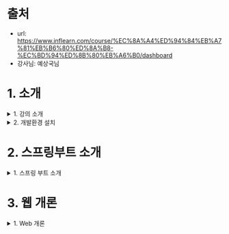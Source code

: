 # 출처
- url: https://www.inflearn.com/course/%EC%8A%A4%ED%94%84%EB%A7%81%EB%B6%80%ED%8A%B8-%EC%BD%94%ED%8B%80%EB%A6%B0/dashboard
- 강사님: 예상국님

# 1. 소개

<details><summary> 1. 강의 소개 </summary>

## 1. 강의 소개

### Why Kotlin?
- JVM 언어/ Java와 100% 호환
- 현대 언어 지향
- 안정적인 null point 대응
- Java에 비해서 간결한 코드, Kotlin만의 표준함수 지원
- (지금은 Java10 이상 지원) 타입추론의 편리함 

</details>

<details><summary> 2. 개발환경 설치 </summary>

## 2. 개발환경 설치

- java8
- intellij

</details>

# 2. 스프링부트 소개 

<details><summary> 1. 스프링 부트 소개 </summary>

## 1. 스프링 부트 소개
- Spring Boot는 단순히 실행되며, 프러덕션 제품 수준의 스프링 기반 어플리케이션을 쉽게 만들 수 있다
- Spring Boot 어플리케이션에는 Spring 구성이 거의 필요 없다
- Spring Boot java -jar로 실행하는 Java 어플리케이션을 만들 수 있다

### 주요 목표
- Spring 개발에 대해 빠르고, 광범위하게 적용할 수 있는 환경
- 기본값 설정이 있지만 설정을 바꿀 수 있다
- 대규모 프로젝트에 공통적인 비 기능 제공 (보안, 모니터링 등등)
- XML 구성 요구사항이 전혀 없음 

### 정리
1. 어플리케이션 개발에 필수 요소들만 모아두었다
2. 간단한 설정으로 개발 및 커스텀이 가능하다
3. 간단하고, 빠르게 어플리케이션 실행 및 배포가 가능하다
4. 대규모프로젝트(운영환경)에 필요한 비 기능적 기능도 제공한다
5. 오랜 경험에서 나오는 안정적인 운영이 가능하다
6. Spring에서 불편한 설정이 없어졌다 (XML 설정 등등) 

</details>

# 3. 웹 개론

<details><summary> 1. Web 개론 </summary>

## 1. Web 개론

### Web 이란?
- (World Wide Web, WWW, W3)은 인터넷에 연결된 컴퓨터를 통해 사람들이 정볼르 공유 할 수 있는 전 세계적인 정보 공간을 말한다
- Web의 용도는 다양하게 나눌 수 있다
- 그중에서 우리가 제일 많이 접하는 부분
  1. Web Site (google, naver, daum, yahoo etc...)
  2. User Interface (Chrome, Safari, Explorer, Smart Watch, etc ...)
  3. API (Application Programming Interface) * Web Service (Kakao Open API, Google Open API, Naver Open API, etc ...)

### Web의 기반
1. HTTP
   - 어플리케이션 컨트롤
   - GET, POST, PUT, DELETE, OPTIONS, HEAD, TRACE, CONNECT의 Method가 존재 
2. URI
   - 리소스 식별자
   - 특정 사이트, 특정 쇼핑 목록, 동영상 목록 등 모든 정보에 접근 할 수 있는 정보
3. HTML
   - 하이퍼 미디어 포맷
   - XML을 바탕으로한 범용 문서 포맷
   - 이를 활용하여 Chrome, Safari, Explorer에서 사용자가 알아보기 쉬운 형태로 표현 

### REST
- REST(Representational State Transfer, 자원의 상태 전달)
- 네트워크 아키텍처 원리
1. Client, Server: 클라이언트와 서버가 서로 독립적으로 분리되어져 있어야 한다
2. Stateless: 요청에 대해서 클라이언트의 상태가 서버에 저장을 하지 않는다
3. 캐시: 클라이언트는 서버의 응답을 캐시 할 수 있어야 한다. 클라이언트가 캐시를 통해서 응답을 재사용할 수 있어야 하며, 이를 통해서 서버의 부하를 낮춘다
4. 계층화 (Layered System): 서버와 클라이언트 사이에, 방화벽, 게이트웨이, Proxy 등 다계층 형태를 구성할 수 있어야 하며, 확장 할 수 있어야 한다
5. 인터페이스 일관성: 아키텍처를 단순화시키고 작은 단위로 분리하여서, 클라이언트, 서버가 독집적으로 개선될 수 있어야 한다
6. Code On Demand (optional) 자바 애플릿, 자바스크립트 플래시 등 특정기능을 서버가 클라이언트에 코드를 전달하여 실행 할 수 있어야 한다

- 인터페이스의 일관성: 인터페이스 일관성이 잘 지켜졌는지에 따라 REST를 잘 사용했는지 판단을 할 수 있다.
  1. 자원 식별
  2. 메시지를 통한 리소스 조작
  3. 자기 서술적 메시지
  4. 애플리케이션 상태에 대한 엔진으로서 하이퍼미디어 

### 자원 식별
- 웹 기반의 REST에서는 리소스 접근을 URI를 사용한다
- https://foo.co.kr/user/100
  - Resource: user
  - 식별자: 100

### 메시지를 통한 리소스 조작
- Web에서는 다양한 방식으로 데이터를 전송할 수 있다.
- 그중에서는 HTML, XML, JSON, TEXT 등 다양한 방법이 있다
- 이 중에서 리소스의 타입을 알려주기 위해서 header 부분에 content-type를 통해서 어떠한 타입인지를 지정할 수 있다. 

### 자기서술적 메시지
- 요청하는 데이터가 어떻게 처리 되어져야 하는지 충분한 데이터를 포함 할 수 있어야 한다.
- HTTP 기반의 REST에서는 HTTP Method와 Header의 정보로 이를 표현할 수 있다 

### 애플리케이션 상태에 대한 엔진으로서 하이퍼미디어
- REST API를 개발할 떄에도 단순히 Client 요청에 대한 데이터만 내리는 것이 아닌 관련된 리소스에 대한 Link 정보까지 같이 포함되어야 한다
- 이러한 조건들을 잘 갖춘 경우 **REST Ful**하다고 말하고 이를 **REST API**라고 부른다


### URI
1. URI(Uniform Resource Identifier)
   - 인터넷에서 특정 자원을 나타내는 주소값
   - 해당 값은 유일하다
   - ex: https://www.foo.co.kr/resource/sample/1
   - response: sample1.pdf, sample2.pdf, sample.doc
2. URL(Uniform Resource Locator)
   - 인터넷 상에서의 자원, 특정 파일이 어디에 위치하는지 식별 하는 주소
   - ex: https://woo.foo.co.kr/sample1.pdf
- URL은 URI의 하위 개념이다.

### URI 설계

URI 설계 원칙 (RFC-3986)
- 슬래시 구분자 (/)는 계층 관계를 나타내는 데 사용한다
  - https://foo.co.kr/vehicles/suv/q6
- URI 마지막 문자로 (/)는 포함하지 않는다
- 하이픈(-)은 URI가독성을 높이는데 사용한다
  - https:/foo.co.kr/vehicles/suv/q-series/6 (o)
- 밑줄(_)은 사용하지 않는다
  - https://foo.co.kr/vehicles/suv/q_series/6 (x)
- URI 경로에는 소문자가 적합하다.
  - https://foo.co.kr/vehicles/suv/q6 (O)
  - https://Foo.co.kr/Vehicles/SUV/Q6 (X)
- 파일 확장자는 URI에 포함하지 않는다
  - https://foo.co.kr/vehicles/suv/q6.jsp
- 프로그래밍 언어에 의존적인 확장자를 사용하지 않는다
  - https://foo.co.kr/vehicles/suv/q6.do
- 구현에 의존적인 경로를 사용하지 않는다
  - https://foo.co.kr/servlet/vehicles/suv/q6
- 세션 ID를 포함하지 않는다
  - https://foo.co.kr/vehicles/suv/q6?session-id=abcdef
- 프로그래밍 언어의 Method명을 이용하지 않는다
  - https://foo.co.kr/vehicles/suv/q6?action=intro
- 명사에 단수형 보다는 복수형을 사용해야 한다. 컬렉션에 대한 표현은 복수로 사용
  - https://foo.co.kr/vehicles/suv/q6
- 컨트롤러 이름으로는 동사나 동사구를 사용한다
  - https://foo.co.kr/vehicles/suv/q6/re-order
- 경로 부분 중 변하는 부분은 유일한 값으로 대체 한다
  - https://foo.co.kr/vehicles/suv/q7/{car-id}/users/{user-id}/release
  - https://foo.co.kr/vehicles/suv/q7/117/users/steve/release
- CRUD 기능을 나타내는것은 URI에 사용하지 않는다
  - GET : https://foo.co.kr/vehicles/q7/delete/{car-id} ( X )
  - DELETE : https://foo.co.kr/vehicles/q7/{car-id} ( O )
- URI Query Parameter 디자인
  - URI 쿼리 부분으로 컬렉션 결과에 대해서 필터링 할 수 있다.
    https://foo.co.kr/vehicles/suv?model=q7
  - URI 쿼리는 컬렉션의 결과를 페이지로 구분하여 나타내는데
    사용한다.
    https://foo.co.kr/vehicles/suv?page=0&size=10&sort=asc
- API에 있어서 서브 도메인은 일관성 있게 사용해야 한다.
  - https://foo.co.kr
  - https://api.foo.co.kr
- 클라이언트 개발자 포탈 서브 도메인은 일관성 있게 만든다.
  - https://dev-api.foo.co.kr/vehicles/suv/q6
  - https://developer-api.foo.co.kr/vehicles/suv/q6

### HTTP
1. HTTP (Hyper Text Transfer Protocol) 로 RFC 2616에서 규정된 Web에서 데이터를 주고 받는 프로토콜
2. 이름에는 하이퍼텍스트 전송용 프로토콜로 정의되어 있지만 실제로는 HTML, XML, JSON, Image, Voice, Video, Javascript, PDF 등 다양한 컴퓨터에서 다룰 수 있는 것은 모두 전송 할 수 있다 
3. HTTP는 TCP를 기반으로한 REST의 특징을 모두 구현하고있는 Web기반의 프로토콜

- HTTP는 메시지를 주고(Request) 받는(Response)의 형태의 통신 방식이다.


### HTTP Method
HTTP의 요청을 특정하는 Method는 8가지가 있다.  
REST를 구현하기 위한 인터페이스이니 알아둬야 한다.

![image](https://user-images.githubusercontent.com/28394879/146872853-5f43a393-45e8-4cf3-b5e2-a58bffdd5859.png)

### HTTP Status Code
- 응답의 상태를 나타내는 코드
![image](https://user-images.githubusercontent.com/28394879/146873042-0ae4737a-47db-4239-a1a4-99fa37ffc393.png)

- 자주 사용되는 Code
  ![image](https://user-images.githubusercontent.com/28394879/146873135-6bf089bf-caed-4da4-ac77-9152b9065074.png)

</details>
